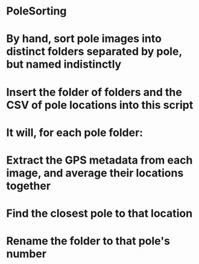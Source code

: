 # PoleSorting
#
# By hand, sort pole images into distinct folders separated by pole, but named indistinctly
#
# Insert the folder of folders and the CSV of pole locations into this script
#
# It will, for each pole folder:
# Extract the GPS metadata from each image, and average their locations together
# Find the closest pole to that location
# Rename the folder to that pole's number
